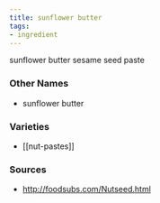 ```yaml
---
title: sunflower butter
tags:
- ingredient
---
```

sunflower butter sesame seed paste

### Other Names

* sunflower butter

### Varieties

* [[nut-pastes]]

### Sources
* http://foodsubs.com/Nutseed.html
